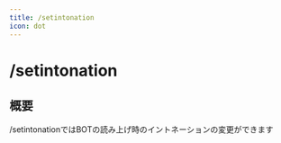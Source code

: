 ```yaml
---
title: /setintonation
icon: dot
---
```


# /setintonation
## 概要
/setintonationではBOTの読み上げ時のイントネーションの変更ができます